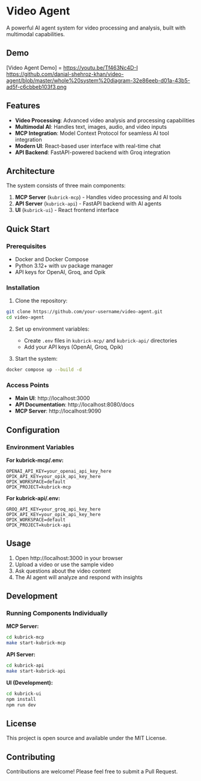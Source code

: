 # Video Agent

A powerful AI agent system for video processing and analysis, built with multimodal capabilities.

## Demo

[Video Agent Demo] = https://youtu.be/Tf463Nc4D-I
https://github.com/danial-shehroz-khan/video-agent/blob/master/whole%20system%20diagram-32e86eeb-d01a-43b5-ad5f-c6cbbeb103f3.png


## Features

- **Video Processing**: Advanced video analysis and processing capabilities
- **Multimodal AI**: Handles text, images, audio, and video inputs
- **MCP Integration**: Model Context Protocol for seamless AI tool integration
- **Modern UI**: React-based user interface with real-time chat
- **API Backend**: FastAPI-powered backend with Groq integration

## Architecture

The system consists of three main components:

1. **MCP Server** (`kubrick-mcp`) - Handles video processing and AI tools
2. **API Server** (`kubrick-api`) - FastAPI backend with AI agents
3. **UI** (`kubrick-ui`) - React frontend interface

## Quick Start

### Prerequisites

- Docker and Docker Compose
- Python 3.12+ with uv package manager
- API keys for OpenAI, Groq, and Opik

### Installation

1. Clone the repository:
```bash
git clone https://github.com/your-username/video-agent.git
cd video-agent
```

2. Set up environment variables:
   - Create `.env` files in `kubrick-mcp/` and `kubrick-api/` directories
   - Add your API keys (OpenAI, Groq, Opik)

3. Start the system:
```bash
docker compose up --build -d
```

### Access Points

- **Main UI**: http://localhost:3000
- **API Documentation**: http://localhost:8080/docs
- **MCP Server**: http://localhost:9090

## Configuration

### Environment Variables

**For kubrick-mcp/.env:**
```env
OPENAI_API_KEY=your_openai_api_key_here
OPIK_API_KEY=your_opik_api_key_here
OPIK_WORKSPACE=default
OPIK_PROJECT=kubrick-mcp
```

**For kubrick-api/.env:**
```env
GROQ_API_KEY=your_groq_api_key_here
OPIK_API_KEY=your_opik_api_key_here
OPIK_WORKSPACE=default
OPIK_PROJECT=kubrick-api
```

## Usage

1. Open http://localhost:3000 in your browser
2. Upload a video or use the sample video
3. Ask questions about the video content
4. The AI agent will analyze and respond with insights

## Development

### Running Components Individually

**MCP Server:**
```bash
cd kubrick-mcp
make start-kubrick-mcp
```

**API Server:**
```bash
cd kubrick-api
make start-kubrick-api
```

**UI (Development):**
```bash
cd kubrick-ui
npm install
npm run dev
```

## License

This project is open source and available under the MIT License.

## Contributing

Contributions are welcome! Please feel free to submit a Pull Request.
